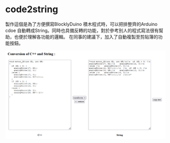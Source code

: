 # code2string
製作這個是為了方便撰寫BlocklyDuino 積木程式時，可以把排整齊的Arduino cdoe 自動轉成String。同時也具備反轉的功能，對於參考別人的程式寫法很有幫助，也便於理解各功能的邏輯。
在同事的建議下，加入了自動複製至剪貼簿的功能按鈕。
<p align="center">
  <img src="https://github.com/YisrealHung/code2string/blob/main/album/01.PNG" width="800"/>
</p>
